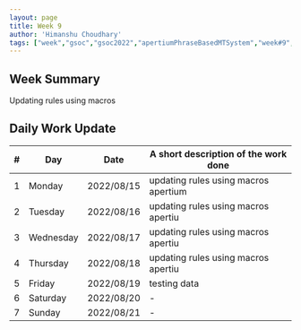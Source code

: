 ```yaml
---
layout: page
title: Week 9
author: 'Himanshu Choudhary'
tags: ["week","gsoc","gsoc2022","apertiumPhraseBasedMTSystem","week#9","eval#2"]
---
```


## Week Summary

Updating rules using macros

## Daily Work Update

|\#|Day|Date|A short description of the work done|  
|---	|---	|---	|---	|  
|1   	| Monday 	|   	2022/08/15	| updating rules using macros apertium |  
|2   	| Tuesday  	|   2022/08/16	| updating rules using macros apertiu	|  
|3   	| Wednesday |  2022/08/17 	| updating rules using macros apertiu  |  
|4   	| Thursday  |   2022/08/18	| updating rules using macros apertiu |  
|5   	| Friday  	|   2022/08/19	| testing data |  
|6   	| Saturday  |  2022/08/20	| - |  
|7   	| Sunday  	|   2022/08/21	| - | 

